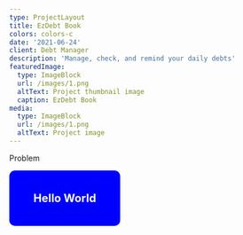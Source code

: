 ```yaml
---
type: ProjectLayout
title: EzDebt Book
colors: colors-c
date: '2021-06-24'
client: Debt Manager
description: 'Manage, check, and remind your daily debts'
featuredImage:
  type: ImageBlock
  url: /images/1.png
  altText: Project thumbnail image
  caption: EzDebt Book
media:
  type: ImageBlock
  url: /images/1.png
  altText: Project image
---
```

Problem

<div class="rectangle">Hello World</div>

<style>
  .rectangle {
      width: 200px;
      height: 100px;
      background-color: blue;
      color: white;
      display: flex;
      justify-content: center;
      align-items: center;
      font-size: 20px;
      font-weight: bold;
      border-radius: 10px;
  }
</style>

